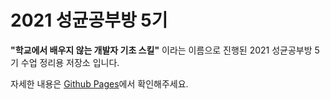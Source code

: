 # 2021 성균공부방 5기

**"학교에서 배우지 않는 개발자 기초 스킬"** 이라는 이름으로 진행된 2021 성균공부방 5기 수업 정리용 저장소 입니다.

자세한 내용은 [Github Pages](https://lunatk.github.io/skku-learning)에서 확인해주세요.